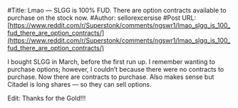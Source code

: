 #Title: Lmao — SLGG is 100% FUD. There are option contracts available to purchase on the stock now.
#Author: sellorexcersise
#Post URL: [https://www.reddit.com/r/Superstonk/comments/ngswr1/lmao_slgg_is_100_fud_there_are_option_contracts/](https://www.reddit.com/r/Superstonk/comments/ngswr1/lmao_slgg_is_100_fud_there_are_option_contracts/)


I bought SLGG in March, before the first run up. I remember wanting to purchase options; however, I couldn’t because there were no contracts to purchase. Now there are contracts to purchase. Also makes sense but Citadel is long shares — so they can sell options.

Edit: Thanks for the Gold!!!